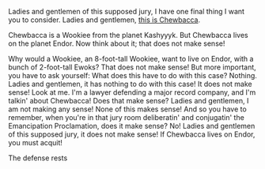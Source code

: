 Ladies and gentlemen of this supposed jury, I have one final thing I want you to consider. 
Ladies and gentlemen, [this is Chewbacca](https://en.wikipedia.org/wiki/Chewbacca_defense#/media/File:0330chewbacca.jpg). 

Chewbacca is a Wookiee from the planet Kashyyyk. 
But Chewbacca lives on the planet Endor. 
Now think about it; that does not make sense!

Why would a Wookiee, an 8-foot-tall Wookiee, want to live on Endor, with a bunch of 2-foot-tall Ewoks?
That does not make sense! But more important, you have to ask yourself: 
What does this have to do with this case? Nothing. Ladies and gentlemen, it has nothing to do with this case! 
It does not make sense! 
Look at me. 
I'm a lawyer defending a major record company, and I'm talkin' about Chewbacca! 
Does that make sense? 
Ladies and gentlemen, I am not making any sense! 
None of this makes sense! 
And so you have to remember, when you're in that jury room deliberatin' and conjugatin' the Emancipation Proclamation, 
does it make sense? 
No! 
Ladies and gentlemen of this supposed jury, it does not make sense! 
If Chewbacca lives on Endor, you must acquit! 

The defense rests
